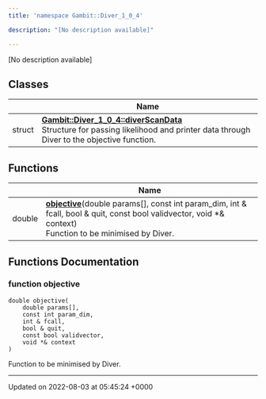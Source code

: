 ```yaml
---
title: 'namespace Gambit::Diver_1_0_4'

description: "[No description available]"

---
```







[No description available]

## Classes

|                | Name           |
| -------------- | -------------- |
| struct | **[Gambit::Diver_1_0_4::diverScanData](/documentation/code/main/classes/structgambit_1_1diver__1__0__4_1_1diverscandata/)** <br>Structure for passing likelihood and printer data through Diver to the objective function.  |

## Functions

|                | Name           |
| -------------- | -------------- |
| double | **[objective](/documentation/code/main/namespaces/namespacegambit_1_1diver__1__0__4/#function-objective)**(double params[], const int param_dim, int & fcall, bool & quit, const bool validvector, void *& context)<br>Function to be minimised by Diver.  |


## Functions Documentation

### function objective

```
double objective(
    double params[],
    const int param_dim,
    int & fcall,
    bool & quit,
    const bool validvector,
    void *& context
)
```

Function to be minimised by Diver. 





-------------------------------

Updated on 2022-08-03 at 05:45:24 +0000